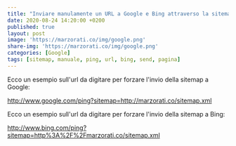 ```yaml
---
title: "Inviare manulamente un URL a Google e Bing attraverso la sitemap"
date: 2020-08-24 14:20:00 +0200
published: true
layout: post
image: 'https://marzorati.co/img/google.png'
share-img: 'https://marzorati.co/img/google.png'
categories: [Google]
tags: [sitemap, manuale, ping, url, bing, send, pagina]
---
```

Ecco un esempio sull'url da digitare per forzare l'invio della sitemap a Google:   

<a href="http://www.google.com/ping?sitemap=http://marzorati.co/sitemap.xml" target="_blank">http://www.google.com/ping?sitemap=http://marzorati.co/sitemap.xml</a>

Ecco un esempio sull'url da digitare per forzare l'invio della sitemap a Bing:   

<a href="http://www.bing.com/ping?sitemap=http%3A%2F%2Fmarzorati.co/sitemap.xml" target="_blank">http://www.bing.com/ping?sitemap=http%3A%2F%2Fmarzorati.co/sitemap.xml</a>